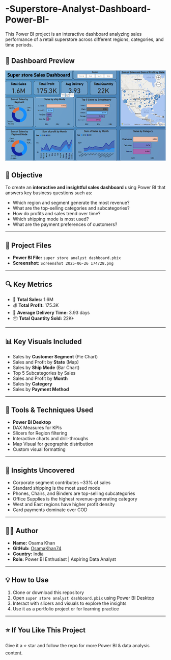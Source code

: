 # -Superstore-Analyst-Dashboard-Power-BI-
This Power BI project is an interactive dashboard analyzing sales performance of a retail superstore across different regions, categories, and time periods.

## 📸 Dashboard Preview

![Superstore Power BI Dashboard](Screenshot%202025-06-26%20174728.png)

## 🎯 Objective

To create an **interactive and insightful sales dashboard** using Power BI that answers key business questions such as:

- Which region and segment generate the most revenue?
- What are the top-selling categories and subcategories?
- How do profits and sales trend over time?
- Which shipping mode is most used?
- What are the payment preferences of customers?

---

## 📁 Project Files

- **Power BI File:** `super store analyst dashboard.pbix`  
- **Screenshot:** `Screenshot 2025-06-26 174728.png`

---

## 🔍 Key Metrics

- 🧾 **Total Sales:** 1.6M  
- 💰 **Total Profit:** 175.3K  
- 🚚 **Average Delivery Time:** 3.93 days  
- 📦 **Total Quantity Sold:** 22K+

---

## 📊 Key Visuals Included

- Sales by **Customer Segment** (Pie Chart)
- Sales and Profit by **State** (Map)
- Sales by **Ship Mode** (Bar Chart)
- Top 5 Subcategories by Sales
- Sales and Profit by **Month**
- Sales by **Category**
- Sales by **Payment Method**

---

## 🧰 Tools & Techniques Used

- **Power BI Desktop**  
- DAX Measures for KPIs  
- Slicers for Region filtering  
- Interactive charts and drill-throughs  
- Map Visual for geographic distribution  
- Custom visual formatting

---

## 📌 Insights Uncovered

- Corporate segment contributes ~33% of sales  
- Standard shipping is the most used mode  
- Phones, Chairs, and Binders are top-selling subcategories  
- Office Supplies is the highest revenue-generating category  
- West and East regions have higher profit density  
- Card payments dominate over COD

---

## 👨‍💻 Author

- **Name:** Osama Khan  
- **GitHub:** [OsamaKhan74](https://github.com/OsamaKhan74)  
- **Country:** India  
- **Role:** Power BI Enthusiast | Aspiring Data Analyst  

---

## 💡 How to Use

1. Clone or download this repository  
2. Open `super store analyst dashboard.pbix` using Power BI Desktop  
3. Interact with slicers and visuals to explore the insights  
4. Use it as a portfolio project or for learning practice

---

## ⭐ If You Like This Project

Give it a ⭐ star and follow the repo for more Power BI & data analysis content.
